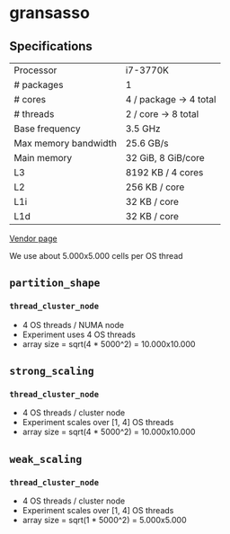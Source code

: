 # gransasso

## Specifications
<table>
    <tr>
        <td>Processor</td>
        <td>i7-3770K</td>
    </tr>
    <tr>
        <td># packages</td>
        <td>1</td>
    </tr>
    <tr>
        <td># cores</td>
        <td>4 / package → 4 total</td>
    </tr>
    <tr>
        <td># threads</td>
        <td>2 / core → 8 total</td>
    </tr>
    <tr>
        <td>Base frequency</td>
        <td>3.5 GHz</td>
    </tr>
    <tr>
        <td>Max memory bandwidth</td>
        <td>25.6 GB/s</td>
    </tr>
    <tr>
        <td>Main memory</td>
        <td>32 GiB, 8 GiB/core</td>
    </tr>
    <tr>
        <td>L3</td>
        <td>8192 KB / 4 cores</td>
    </tr>
    <tr>
        <td>L2</td>
        <td>256 KB / core</td>
    </tr>
    <tr>
        <td>L1i</td>
        <td>32 KB / core</td>
    </tr>
    <tr>
        <td>L1d</td>
        <td>32 KB / core</td>
    </tr>
</table>

[Vendor page](https://ark.intel.com/content/www/us/en/ark/products/65523/intel-core-i7-3770k-processor-8m-cache-up-to-3-90-ghz.html)


We use about 5.000x5.000 cells per OS thread


## `partition_shape`

### `thread_cluster_node`
- 4 OS threads / NUMA node
- Experiment uses 4 OS threads
- array size = sqrt(4 * 5000^2) = 10.000x10.000


## `strong_scaling`

### `thread_cluster_node`
- 4 OS threads / cluster node
- Experiment scales over [1, 4] OS threads
- array size = sqrt(4 * 5000^2) = 10.000x10.000


## `weak_scaling`

### `thread_cluster_node`
- 4 OS threads / cluster node
- Experiment scales over [1, 4] OS threads
- array size = sqrt(1 * 5000^2) = 5.000x5.000
